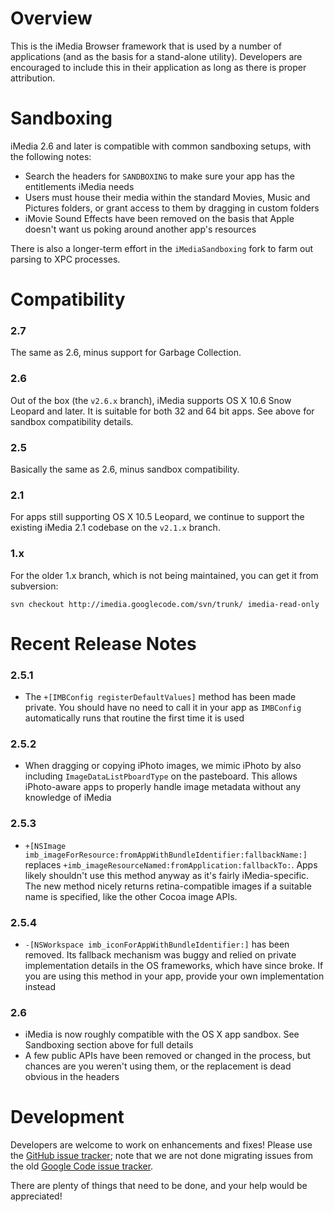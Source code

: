 Overview
========

This is the iMedia Browser framework that is used by a number of applications (and as the basis for a stand-alone utility).  Developers are encouraged to include this in their application as long as there is proper attribution.

Sandboxing
==========

iMedia 2.6 and later is compatible with common sandboxing setups, with the following notes:

* Search the headers for `SANDBOXING` to make sure your app has the entitlements iMedia needs
* Users must house their media within the standard Movies, Music and Pictures folders, or grant access to them by dragging in custom folders
* iMovie Sound Effects have been removed on the basis that Apple doesn't want us poking around another app's resources

There is also a longer-term effort in the `iMediaSandboxing` fork to farm out parsing to XPC processes.


Compatibility
========

### 2.7

The same as 2.6, minus support for Garbage Collection.

### 2.6

Out of the box (the `v2.6.x` branch), iMedia supports OS X 10.6 Snow Leopard and later. It is suitable for both 32 and 64 bit apps. See above for sandbox compatibility details.

### 2.5

Basically the same as 2.6, minus sandbox compatibility.

### 2.1

For apps still supporting OS X 10.5 Leopard, we continue to support the existing iMedia 2.1 codebase on the `v2.1.x` branch.

### 1.x

For the older 1.x branch, which is not being maintained, you can get it from subversion:

`svn checkout http://imedia.googlecode.com/svn/trunk/ imedia-read-only`


Recent Release Notes
====================

### 2.5.1

* The `+[IMBConfig registerDefaultValues]` method has been made private. You should have no need to call it in your app as `IMBConfig` automatically runs that routine the first time it is used

### 2.5.2

* When dragging or copying iPhoto images, we mimic iPhoto by also including `ImageDataListPboardType` on the pasteboard. This allows iPhoto-aware apps to properly handle image metadata without any knowledge of iMedia

### 2.5.3

* `+[NSImage imb_imageForResource:fromAppWithBundleIdentifier:fallbackName:]` replaces `+imb_imageResourceNamed:fromApplication:fallbackTo:`. Apps likely shouldn't use this method anyway as it's fairly iMedia-specific. The new method nicely returns retina-compatible images if a suitable name is specified, like the other Cocoa image APIs.

### 2.5.4

* `-[NSWorkspace imb_iconForAppWithBundleIdentifier:]` has been removed. Its fallback mechanism was buggy and relied on private implementation details in the OS frameworks, which have since broke. If you are using this method in your app, provide your own implementation instead

### 2.6

* iMedia is now roughly compatible with the OS X app sandbox. See Sandboxing section above for full details
* A few public APIs have been removed or changed in the process, but chances are you weren't using them, or the replacement is dead obvious in the headers


Development
========

Developers are welcome to work on enhancements and fixes!  Please use the [GitHub issue tracker](https://github.com/karelia/imedia/issues); note that we are not done migrating issues from the old [Google Code issue tracker](http://code.google.com/p/imedia/issues/list).

There are plenty of things that need to be done, and your help would be appreciated!
